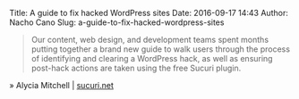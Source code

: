 Title: A guide to fix hacked WordPress sites
Date: 2016-09-17 14:43
Author: Nacho Cano
Slug: a-guide-to-fix-hacked-wordpress-sites

> Our content, web design, and development teams spent months putting together
> a brand new guide to walk users through the process of identifying and
> clearing a WordPress hack, as well as ensuring post-hack actions are taken
> using the free Sucuri plugin.

» Alycia Mitchell | [sucuri.net][]

  [sucuri.net]: https://blog.sucuri.net/2016/09/guide-for-hacked-wordpress.html
    "A guide to fix hacked WordPress sites"
